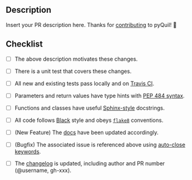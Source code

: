 Description
-----------

Insert your PR description here. Thanks for [contributing][contributing] to pyQuil! 🙂

Checklist
---------

- [ ] The above description motivates these changes.
- [ ] There is a unit test that covers these changes.
- [ ] All new and existing tests pass locally and on [Travis CI][travis].
- [ ] Parameters and return values have type hints with [PEP 484 syntax][pep-484].
- [ ] Functions and classes have useful [Sphinx-style][sphinx] docstrings.
- [ ] All code follows [Black][black] style and obeys [`flake8`][flake8] conventions.
- [ ] (New Feature) The [docs][docs] have been updated accordingly.
- [ ] (Bugfix) The associated issue is referenced above using [auto-close keywords][auto-close].
- [ ] The [changelog][changelog] is updated, including author and PR number (@username, gh-xxx).


[auto-close]: https://help.github.com/en/articles/closing-issues-using-keywords
[black]: https://black.readthedocs.io/en/stable/index.html
[changelog]: https://github.com/rigetti/pyquil/blob/master/CHANGELOG.md
[contributing]: https://github.com/rigetti/pyquil/blob/master/CONTRIBUTING.md
[docs]: https://pyquil.readthedocs.io
[flake8]: http://flake8.pycqa.org
[pep-484]: https://www.python.org/dev/peps/pep-0484/
[sphinx]: https://sphinx-rtd-tutorial.readthedocs.io/en/latest/docstrings.html
[travis]: https://travis-ci.org/rigetti/pyquil
